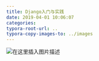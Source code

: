 ```yaml
---
title: Django入门与实践
date: 2019-04-01 10:06:07
categories:
typora-root-url: ..
typora-copy-images-to: ../images
---
```


![在这里插入图片描述](https://img-blog.csdnimg.cn/20190401100548887.png)
